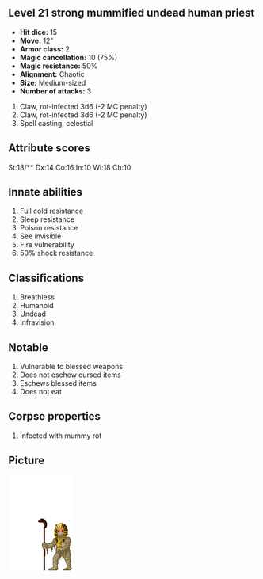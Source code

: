 ## Level 21 strong mummified undead human priest

- **Hit dice:** 15
- **Move:** 12"
- **Armor class:** 2
- **Magic cancellation:** 10 (75%)
- **Magic resistance:** 50%
- **Alignment:** Chaotic
- **Size:** Medium-sized
- **Number of attacks:** 3
1. Claw, rot-infected 3d6 (-2 MC penalty)
2. Claw, rot-infected 3d6 (-2 MC penalty)
3. Spell casting, celestial

## Attribute scores

St:18/** Dx:14 Co:16 In:10 Wi:18 Ch:10

## Innate abilities

1. Full cold resistance
2. Sleep resistance
3. Poison resistance
4. See invisible
5. Fire vulnerability
6. 50% shock resistance

## Classifications

1. Breathless
2. Humanoid
3. Undead
4. Infravision

## Notable

1. Vulnerable to blessed weapons
2. Does not eschew cursed items
3. Eschews blessed items
4. Does not eat

## Corpse properties

1. Infected with mummy rot

## Picture

![Greater mummy priest](https://github.com/hyvanmielenpelit/GnollHackTileSet/blob/main/Monsters/greater_mummy_priest/greater_mummy_priest.png)
